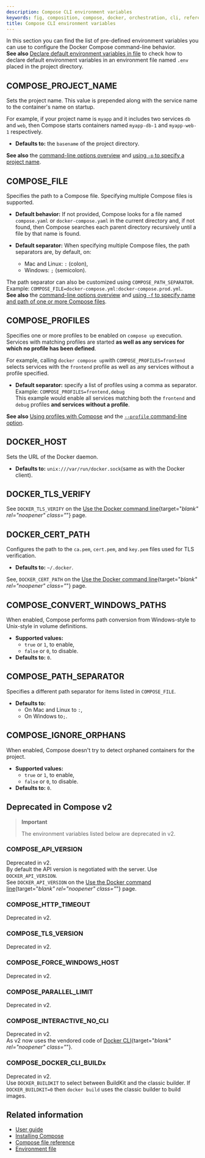 ```yaml
---
description: Compose CLI environment variables
keywords: fig, composition, compose, docker, orchestration, cli, reference
title: Compose CLI environment variables
---
```


In this section you can find the list of pre-defined environment variables you can use to configure the Docker Compose command-line behavior.  
**See also** [Declare default environment variables in file](../env-file.md) to check how to declare default environment variables in an environment file named `.env` placed in the project directory.

## COMPOSE\_PROJECT\_NAME

Sets the project name. This value is prepended along with the service name to
the container's name on startup.

For example, if your project name is `myapp` and it includes two services `db` and `web`, 
then Compose starts containers named `myapp-db-1` and `myapp-web-1` respectively.

* **Defaults to:** the `basename` of the project directory.

**See also** the [command-line options overview](index.md#command-options-overview-and-help) and [using `-p` to specify a project name](index.md#use--p-to-specify-a-project-name).

## COMPOSE\_FILE

Specifies the path to a Compose file. Specifying multiple Compose files is supported.

* **Default behavior:** If not provided, Compose looks for a file named `compose.yaml` or `docker-compose.yaml` in the current directory and, if not found, then Compose searches each parent directory recursively until a file by that name is found.

* **Default separator:** When specifying multiple Compose files, the path separators are, by default, on:
    * Mac and Linux: `:` (colon),
    * Windows: `;` (semicolon).

The path separator can also be customized using `COMPOSE_PATH_SEPARATOR`.  
Example: `COMPOSE_FILE=docker-compose.yml:docker-compose.prod.yml`.  
**See also** the [command-line options overview](index.md#command-options-overview-and-help) and [using `-f` to specify name and path of one or more Compose files](index.md#use--f-to-specify-name-and-path-of-one-or-more-compose-files).

## COMPOSE\_PROFILES

Specifies one or more profiles to be enabled on `compose up` execution.
Services with matching profiles are started **as well as any services for which no profile has been defined**.

For example, calling `docker compose up`with `COMPOSE_PROFILES=frontend` selects services with the 
`frontend` profile as well as any services without a profile specified.


* **Default separator:**  specify a list of profiles using a comma as separator.  
Example: `COMPOSE_PROFILES=frontend,debug`  
This example would enable all services matching both the `frontend` and `debug` profiles **and services without a profile**.

**See also** [Using profiles with Compose](../profiles.md) and the [`--profile` command-line option](index.md#use---profile-to-specify-one-or-more-active-profiles).

## DOCKER\_HOST

Sets the URL of the Docker daemon. 
* **Defaults to:** `unix:///var/run/docker.sock`(same as with the Docker client).

## DOCKER\_TLS\_VERIFY

See `DOCKER_TLS_VERIFY` on the [Use the Docker command line](../../../engine/reference/commandline/cli/#environment-variables){target="_blank" rel="noopener" class="_"} page.

## DOCKER\_CERT\_PATH

Configures the path to the `ca.pem`, `cert.pem`, and `key.pem` files used for TLS verification.  
* **Defaults to:** `~/.docker`.

See, `DOCKER_CERT_PATH` on the [Use the Docker command line](../../../engine/reference/commandline/cli/#environment-variables){target="_blank" rel="noopener" class="_"} page.

## COMPOSE\_CONVERT\_WINDOWS\_PATHS

When enabled, Compose performs path conversion from Windows-style to Unix-style in volume definitions.

* **Supported values:** 
    * `true` or `1`, to enable,
    * `false` or `0`, to disable.
* **Defaults to:** `0`.

## COMPOSE\_PATH\_SEPARATOR

Specifies a different path separator for items listed in `COMPOSE_FILE`.

* **Defaults to:**
    * On Mac and Linux to `:`,
    * On Windows to`;`.

## COMPOSE\_IGNORE\_ORPHANS

When enabled, Compose doesn't try to detect orphaned containers for the project.

* **Supported values:** 
    * `true` or `1`, to enable,
    * `false` or `0`, to disable.
* **Defaults to:** `0`.

## Deprecated in Compose v2

>**Important**
>
> The environment variables listed below are deprecated in v2.  

### COMPOSE\_API\_VERSION

Deprecated in v2.  
By default the API version is negotiated with the server. Use `DOCKER_API_VERSION`.  
See `DOCKER_API_VERSION` on the [Use the Docker command line](../../../engine/reference/commandline/cli/#environment-variables){target="_blank" rel="noopener" class="_"} page.

### COMPOSE\_HTTP\_TIMEOUT

Deprecated in v2.

### COMPOSE\_TLS\_VERSION

Deprecated in v2.

### COMPOSE\_FORCE\_WINDOWS\_HOST

Deprecated in v2.

### COMPOSE\_PARALLEL\_LIMIT

Deprecated in v2.

### COMPOSE\_INTERACTIVE\_NO\_CLI

Deprecated in v2.  
As v2 now uses the vendored code of [Docker CLI](https://github.com/docker/cli){target="_blank" rel="noopener" class="_"}.

### COMPOSE\_DOCKER\_CLI\_BUILDx

Deprecated in v2.  
Use `DOCKER_BUILDKIT` to select between BuildKit and the classic builder. If `DOCKER_BUILDKIT=0` then `docker build` uses the classic builder to build images.

## Related information

- [User guide](../index.md)
- [Installing Compose](../install/index.md)
- [Compose file reference](../compose-file/index.md)
- [Environment file](../env-file.md)

